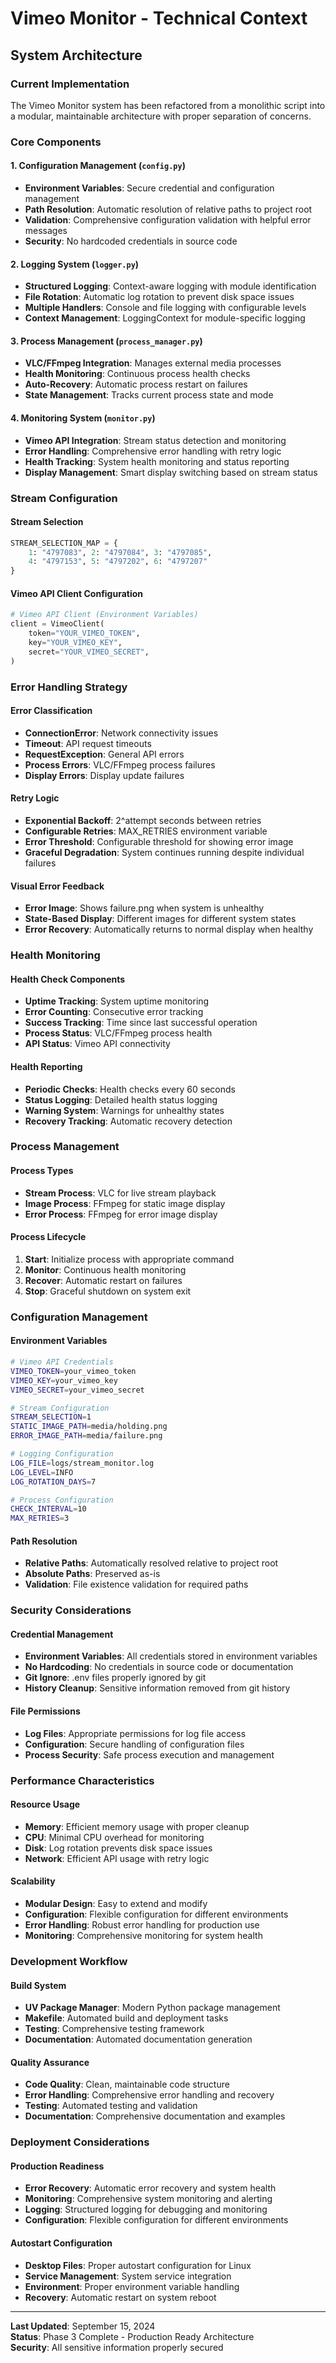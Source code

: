 # Vimeo Monitor - Technical Context

## System Architecture

### Current Implementation
The Vimeo Monitor system has been refactored from a monolithic script into a modular, maintainable architecture with proper separation of concerns.

### Core Components

#### 1. Configuration Management (`config.py`)
- **Environment Variables**: Secure credential and configuration management
- **Path Resolution**: Automatic resolution of relative paths to project root
- **Validation**: Comprehensive configuration validation with helpful error messages
- **Security**: No hardcoded credentials in source code

#### 2. Logging System (`logger.py`)
- **Structured Logging**: Context-aware logging with module identification
- **File Rotation**: Automatic log rotation to prevent disk space issues
- **Multiple Handlers**: Console and file logging with configurable levels
- **Context Management**: LoggingContext for module-specific logging

#### 3. Process Management (`process_manager.py`)
- **VLC/FFmpeg Integration**: Manages external media processes
- **Health Monitoring**: Continuous process health checks
- **Auto-Recovery**: Automatic process restart on failures
- **State Management**: Tracks current process state and mode

#### 4. Monitoring System (`monitor.py`)
- **Vimeo API Integration**: Stream status detection and monitoring
- **Error Handling**: Comprehensive error handling with retry logic
- **Health Tracking**: System health monitoring and status reporting
- **Display Management**: Smart display switching based on stream status

### Stream Configuration

#### Stream Selection
```python
STREAM_SELECTION_MAP = {
    1: "4797083", 2: "4797084", 3: "4797085",
    4: "4797153", 5: "4797202", 6: "4797207"
}
```

#### Vimeo API Client Configuration
```python
# Vimeo API Client (Environment Variables)
client = VimeoClient(
    token="YOUR_VIMEO_TOKEN",
    key="YOUR_VIMEO_KEY",
    secret="YOUR_VIMEO_SECRET",
)
```

### Error Handling Strategy

#### Error Classification
- **ConnectionError**: Network connectivity issues
- **Timeout**: API request timeouts
- **RequestException**: General API errors
- **Process Errors**: VLC/FFmpeg process failures
- **Display Errors**: Display update failures

#### Retry Logic
- **Exponential Backoff**: 2^attempt seconds between retries
- **Configurable Retries**: MAX_RETRIES environment variable
- **Error Threshold**: Configurable threshold for showing error image
- **Graceful Degradation**: System continues running despite individual failures

#### Visual Error Feedback
- **Error Image**: Shows failure.png when system is unhealthy
- **State-Based Display**: Different images for different system states
- **Error Recovery**: Automatically returns to normal display when healthy

### Health Monitoring

#### Health Check Components
- **Uptime Tracking**: System uptime monitoring
- **Error Counting**: Consecutive error tracking
- **Success Tracking**: Time since last successful operation
- **Process Status**: VLC/FFmpeg process health
- **API Status**: Vimeo API connectivity

#### Health Reporting
- **Periodic Checks**: Health checks every 60 seconds
- **Status Logging**: Detailed health status logging
- **Warning System**: Warnings for unhealthy states
- **Recovery Tracking**: Automatic recovery detection

### Process Management

#### Process Types
- **Stream Process**: VLC for live stream playback
- **Image Process**: FFmpeg for static image display
- **Error Process**: FFmpeg for error image display

#### Process Lifecycle
1. **Start**: Initialize process with appropriate command
2. **Monitor**: Continuous health monitoring
3. **Recover**: Automatic restart on failures
4. **Stop**: Graceful shutdown on system exit

### Configuration Management

#### Environment Variables
```bash
# Vimeo API Credentials
VIMEO_TOKEN=your_vimeo_token
VIMEO_KEY=your_vimeo_key
VIMEO_SECRET=your_vimeo_secret

# Stream Configuration
STREAM_SELECTION=1
STATIC_IMAGE_PATH=media/holding.png
ERROR_IMAGE_PATH=media/failure.png

# Logging Configuration
LOG_FILE=logs/stream_monitor.log
LOG_LEVEL=INFO
LOG_ROTATION_DAYS=7

# Process Configuration
CHECK_INTERVAL=10
MAX_RETRIES=3
```

#### Path Resolution
- **Relative Paths**: Automatically resolved relative to project root
- **Absolute Paths**: Preserved as-is
- **Validation**: File existence validation for required paths

### Security Considerations

#### Credential Management
- **Environment Variables**: All credentials stored in environment variables
- **No Hardcoding**: No credentials in source code or documentation
- **Git Ignore**: .env files properly ignored by git
- **History Cleanup**: Sensitive information removed from git history

#### File Permissions
- **Log Files**: Appropriate permissions for log file access
- **Configuration**: Secure handling of configuration files
- **Process Security**: Safe process execution and management

### Performance Characteristics

#### Resource Usage
- **Memory**: Efficient memory usage with proper cleanup
- **CPU**: Minimal CPU overhead for monitoring
- **Disk**: Log rotation prevents disk space issues
- **Network**: Efficient API usage with retry logic

#### Scalability
- **Modular Design**: Easy to extend and modify
- **Configuration**: Flexible configuration for different environments
- **Error Handling**: Robust error handling for production use
- **Monitoring**: Comprehensive monitoring for system health

### Development Workflow

#### Build System
- **UV Package Manager**: Modern Python package management
- **Makefile**: Automated build and deployment tasks
- **Testing**: Comprehensive testing framework
- **Documentation**: Automated documentation generation

#### Quality Assurance
- **Code Quality**: Clean, maintainable code structure
- **Error Handling**: Comprehensive error handling and recovery
- **Testing**: Automated testing and validation
- **Documentation**: Comprehensive documentation and examples

### Deployment Considerations

#### Production Readiness
- **Error Recovery**: Automatic error recovery and system health
- **Monitoring**: Comprehensive system monitoring and alerting
- **Logging**: Structured logging for debugging and monitoring
- **Configuration**: Flexible configuration for different environments

#### Autostart Configuration
- **Desktop Files**: Proper autostart configuration for Linux
- **Service Management**: System service integration
- **Environment**: Proper environment variable handling
- **Recovery**: Automatic restart on system reboot

---

**Last Updated**: September 15, 2024  
**Status**: Phase 3 Complete - Production Ready Architecture  
**Security**: All sensitive information properly secured
